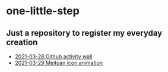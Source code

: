 # one-little-step

## Just a repository to register my everyday creation

- [2021-03-28 Github activity wall](https://onezhaoyn.github.io/one-little-step/projects/20210328/index.html)
- [2021-03-29 Meituan icon animation](https://onezhaoyn.github.io/one-little-step/projects/20210329/index.html)
